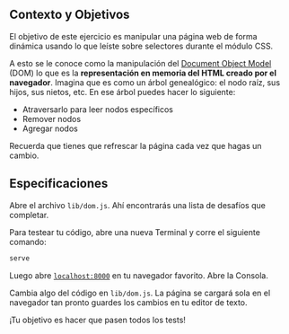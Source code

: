 ## Contexto y Objetivos

El objetivo de este ejercicio es manipular una página web de forma dinámica usando lo que leíste sobre selectores durante el módulo CSS.

A esto se le conoce como la manipulación del [Document Object Model](http://en.wikipedia.org/wiki/Document_Object_Model) (DOM) lo que es la **representación en memoria del HTML creado por el navegador**. Imagina que es como un árbol genealógico: el nodo raíz, sus hijos, sus nietos, etc. En ese árbol puedes hacer lo siguiente:

- Atraversarlo para leer nodos específicos
- Remover nodos
- Agregar nodos

Recuerda que tienes que refrescar la página cada vez que hagas un cambio.

## Especificaciones

Abre el archivo `lib/dom.js`. Ahí encontrarás una lista de desafíos que completar.

Para testear tu código, abre una nueva Terminal y corre el siguiente comando:

```bash
serve
```

Luego abre [`localhost:8000`](http://localhost:8000) en tu navegador favorito. Abre la Consola.

Cambia algo del código en `lib/dom.js`. La página se cargará sola en el navegador tan pronto guardes los cambios en tu editor de texto.

¡Tu objetivo es hacer que pasen todos los tests!
